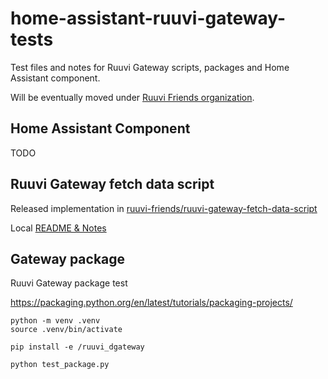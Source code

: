 # home-assistant-ruuvi-gateway-tests

Test files and notes for Ruuvi Gateway scripts, packages and Home Assistant component.

Will be eventually moved under [Ruuvi Friends organization](https://github.com/ruuvi-friends).

## Home Assistant Component

TODO

## Ruuvi Gateway fetch data script

Released implementation in [ruuvi-friends/ruuvi-gateway-fetch-data-script](https://github.com/ruuvi-friends/ruuvi-gateway-fetch-data-script)

Local [README & Notes](/gateway-fetch-script/README.md)

## Gateway package

Ruuvi Gateway package test

https://packaging.python.org/en/latest/tutorials/packaging-projects/

```
python -m venv .venv
source .venv/bin/activate

pip install -e /ruuvi_dgateway

python test_package.py
```
